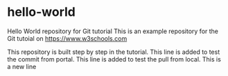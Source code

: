 # hello-world
Hello World repository for Git tutorial
This is an example repository for the Git tutoial on https://www.w3schools.com

This repository is built step by step in the tutorial.
This line is added to test the commit from portal.
This line is added to test the pull from local.
This is a new line
